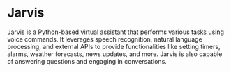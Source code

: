 # Jarvis
Jarvis is a Python-based virtual assistant that performs various tasks using voice commands. It leverages speech recognition, natural language processing, and external APIs to provide functionalities like setting timers, alarms, weather forecasts, news updates, and more. Jarvis is also capable of answering questions and engaging in conversations.
